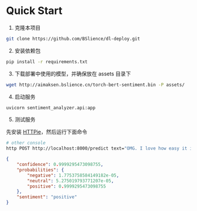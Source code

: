 # Quick Start


1. 克隆本项目

```bash
git clone https://github.com/BSlience/dl-deploy.git
```

2. 安装依赖包

```bash
pip install -r requirements.txt
```

3. 下载部署中使用的模型，并确保放在 assets 目录下

```bash
wget http://aimaksen.bslience.cn/torch-bert-sentiment.bin -P assets/
```

4. 启动服务

```bash 
uvicorn sentiment_analyzer.api:app
```


5. 测试服务

先安装 [HTTPie](https://httpie.io/)，然后运行下面命令

```bash
# other console
http POST http://localhost:8000/predict text="OMG. I love how easy it is to stick to my schedule. Would recommend to everyone"
```

```json
{
    "confidence": 0.9999295473098755,
    "probabilities": {
        "negative": 1.7753758584149182e-05,
        "neutral": 5.275019793771207e-05,
        "positive": 0.9999295473098755
    },
    "sentiment": "positive"
}
```